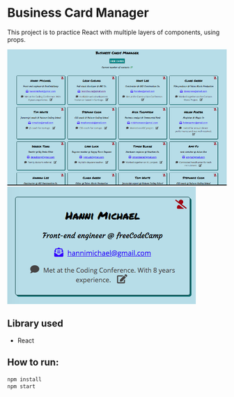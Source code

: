 # Business Card Manager
This project is to practice React with multiple layers of components, using props. 

[![Screenshot](./screenshot1.png)](screenshot)
[![Screenshot](./screenshot2.png)](screenshot)

## Library used

- React

## How to run: 
```
npm install 
npm start
```
